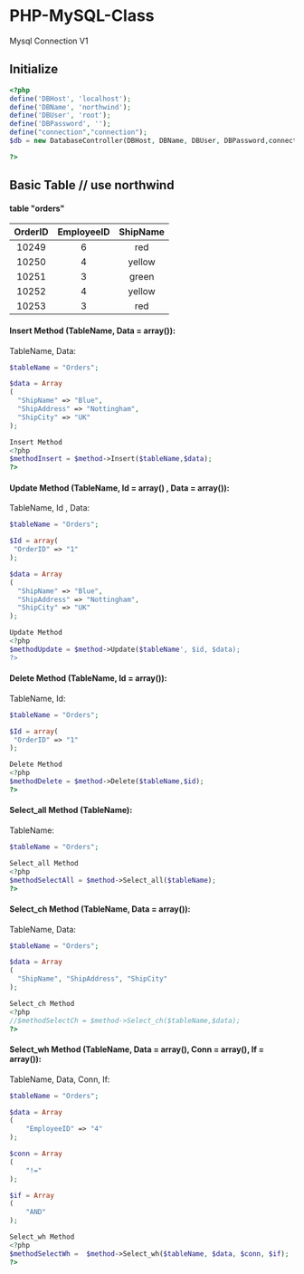 # PHP-MySQL-Class
Mysql Connection V1




Initialize
------------
```php
<?php
define('DBHost', 'localhost');
define('DBName', 'northwind');
define('DBUser', 'root');
define('DBPassword', '');
define("connection","connection");
$db = new DatabaseController(DBHost, DBName, DBUser, DBPassword,connection);

?>
```



Basic Table // use northwind
------------

#### table "orders"

| OrderID   | EmployeeID  | ShipName
|:-----------:|:------------:|:------------:|
| 10249       |     6    |     red    
| 10250       |     4    |     yellow  
| 10251       |     3    |     green   
| 10252       |     4    |     yellow    
| 10253       |     3    |     red    




#### Insert Method (TableName, Data = array()):

TableName, Data:

```php
$tableName = "Orders";

$data = Array
(
  "ShipName" => "Blue",
  "ShipAddress" => "Nottingham",
  "ShipCity" => "UK"
);
```

```php
Insert Method
<?php
$methodInsert = $method->Insert($tableName,$data);
?>
```




#### Update Method (TableName, Id = array() , Data = array()):



TableName, Id , Data:

```php
$tableName = "Orders";

$Id = array(
 "OrderID" => "1"
);

$data = Array
(
  "ShipName" => "Blue",
  "ShipAddress" => "Nottingham",
  "ShipCity" => "UK"
);
```

```php
Update Method
<?php
$methodUpdate = $method->Update($tableName', $id, $data);
?>
```






#### Delete Method (TableName, Id = array()):

TableName, Id:

```php
$tableName = "Orders";

$Id = array(
 "OrderID" => "1"
);

```

```php
Delete Method
<?php
$methodDelete = $method->Delete($tableName,$id);
?>
```



#### Select_all Method (TableName):

TableName:

```php
$tableName = "Orders";
```

```php
Select_all Method
<?php
$methodSelectAll = $method->Select_all($tableName);
?>
```




#### Select_ch Method (TableName, Data = array()):

TableName, Data:

```php
$tableName = "Orders";

$data = Array
(
  "ShipName", "ShipAddress", "ShipCity"
);

```

```php
Select_ch Method
<?php
//$methodSelectCh = $method->Select_ch($tableName,$data);
?>
```


#### Select_wh Method (TableName, Data = array(), Conn = array(), If = array()):

TableName, Data, Conn, If:

```php
$tableName = "Orders";

$data = Array
(  
    "EmployeeID" => "4"
);

$conn = Array
(  
    "!="
);

$if = Array
(  
    "AND"
);

```

```php
Select_wh Method
<?php
$methodSelectWh =  $method->Select_wh($tableName, $data, $conn, $if);
?>
```









